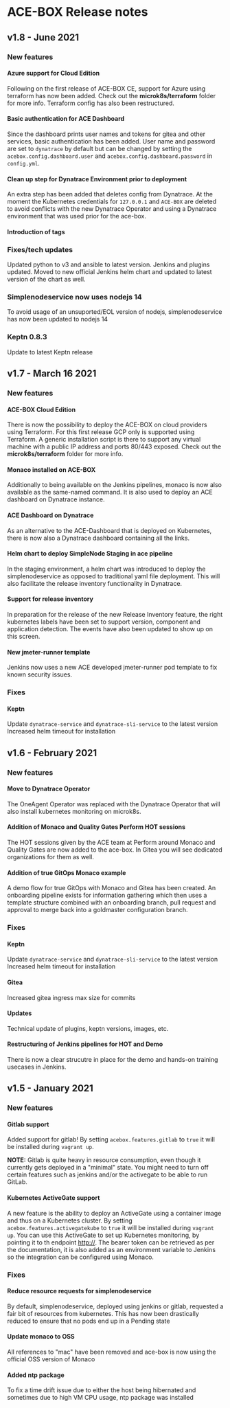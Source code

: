 # ACE-BOX Release notes

## v1.8 - June 2021

### New features

#### Azure support for Cloud Edition
Following on the first release of ACE-BOX CE, support for Azure using terraform has now been added. Check out the **microk8s/terraform** folder for more info. Terraform config has also been restructured.

#### Basic authentication for ACE Dashboard
Since the dashboard prints user names and tokens for gitea and other services, basic authentication has been added. User name and password are set to `dynatrace` by default but can be changed by setting the `acebox.config.dashboard.user` and `acebox.config.dashboard.password` in `config.yml`.

#### Clean up step for Dynatrace Environment prior to deployment
An extra step has been added that deletes config from Dynatrace. At the moment the Kubernetes credentials for `127.0.0.1` and `ACE-BOX` are deleted to avoid conflicts with the new Dynatrace Operator and using a Dynatrace environment that was used prior for the ace-box.

#### Introduction of tags 

### Fixes/tech updates
Updated python to v3 and ansible to latest version. Jenkins and plugins updated. Moved to new official Jenkins helm chart and updated to latest version of the chart as well.

### Simplenodeservice now uses nodejs 14
To avoid usage of an unsuported/EOL version of nodejs, simplenodeservice has now been updated to nodejs 14

### Keptn 0.8.3
Update to latest Keptn release

## v1.7 - March 16 2021
### New features
#### ACE-BOX Cloud Edition
There is now the possibility to deploy the ACE-BOX on cloud providers using Terraform. For this first release GCP only is supported using Terraform.
A generic installation script is there to support any virtual machine with a public IP address and ports 80/443 exposed.
Check out the **microk8s/terraform** folder for more info.

#### Monaco installed on ACE-BOX
Additionally to being available on the Jenkins pipelines, monaco is now also available as the same-named command.
It is also used to deploy an ACE dashboard on Dynatrace instance.

#### ACE Dashboard on Dynatrace
As an alternative to the ACE-Dashboard that is deployed on Kubernetes, there is now also a Dynatrace dashboard containing all the links.

#### Helm chart to deploy SimpleNode Staging in ace pipeline
In the staging environment, a helm chart was introduced to deploy the simplenodeservice as opposed to traditional yaml file deployment. This will also facilitate the release inventory functionality in Dynatrace.

#### Support for release inventory
In preparation for the release of the new Release Inventory feature, the right kubernetes labels have been set to support version, component and application detection. The events have also been updated to show up on this screen.

#### New jmeter-runner template
Jenkins now uses a new ACE developed jmeter-runner pod template to fix known security issues. 

### Fixes
#### Keptn
Update `dynatrace-service` and `dynatrace-sli-service` to the latest version
Increased helm timeout for installation


## v1.6 - February 2021
### New features
#### Move to Dynatrace Operator
The OneAgent Operator was replaced with the Dynatrace Operator that will also install kubernetes monitoring on microk8s.

#### Addition of Monaco and Quality Gates Perform HOT sessions
The HOT sessions given by the ACE team at Perform around Monaco and Quality Gates are now added to the ace-box.
In Gitea you will see dedicated organizations for them as well.

#### Addition of true GitOps Monaco example
A demo flow for true GitOps with Monaco and Gitea has been created.
An onboarding pipeline exists for information gathering which then uses a template structure combined with an onboarding branch, pull request and approval to merge back into a goldmaster configuration branch.

### Fixes
#### Keptn
Update `dynatrace-service` and `dynatrace-sli-service` to the latest version
Increased helm timeout for installation

#### Gitea
Increased gitea ingress max size for commits

#### Updates
Technical update of plugins, keptn versions, images, etc.

#### Restructuring of Jenkins pipelines for HOT and Demo
There is now a clear strucutre in place for the demo and hands-on training usecases in Jenkins.

## v1.5 - January 2021
### New features
#### Gitlab support
Added support for gitlab! By setting `acebox.features.gitlab` to `true` it will be installed during `vagrant up`.

**NOTE:** Gitlab is quite heavy in resource consumption, even though it currently gets deployed in a "minimal" state. You might need to turn off certain features such as jenkins and/or the activegate to be able to run GitLab.

#### Kubernetes ActiveGate support
A new feature is the ability to deploy an ActiveGate using a container image and thus on a Kubernetes cluster. By setting `acebox.features.activegatekube` to `true` it will be installed during `vagrant up`. You can use this ActiveGate to set up Kubernetes monitoring, by pointing it to th endpoint [http://](https://192.168.50.10:16443/). The bearer token can be retrieved as per the documentation, it is also added as an environment variable to Jenkins so the integration can be configured using Monaco.

### Fixes
#### Reduce resource requests for simplenodeservice
By default, simplenodeservice, deployed using jenkins or gitlab, requested a fair bit of resources from kubernetes. This has now been drastically reduced to ensure that no pods end up in a Pending state
#### Update monaco to OSS
All references to "mac" have been removed and ace-box is now using the official OSS version of Monaco
#### Added ntp package
To fix a time drift issue due to either the host being hibernated and sometimes due to high VM CPU usage, ntp package was installed
